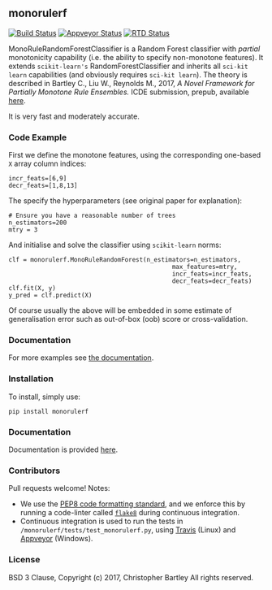 ## monorulerf
[![Build Status](https://travis-ci.org/chriswbartley/monorulerf.svg?branch=master)](https://travis-ci.org/chriswbartley/monorulerf)
[![Appveyor Status](https://ci.appveyor.com/api/projects/status/github/chriswbartley/monorulerf)](https://ci.appveyor.com/project/chriswbartley/monorulerf)
[![RTD Status](https://readthedocs.org/projects/monorulerf/badge/?version=latest
)](https://readthedocs.org/projects/monorulerf/badge/?version=latest)



MonoRuleRandomForestClassifier is a Random Forest classifier with *partial* monotonicity capability (i.e. the ability to specify non-monotone features). It extends `scikit-learn's` RandomForestClassifier and inherits all `sci-kit learn` capabilities (and obviously requires `sci-kit learn`). The theory is described in Bartley C., Liu W., Reynolds M., 2017, *A Novel Framework for Partially Monotone Rule Ensembles.* ICDE submission, prepub, available [here](http://staffhome.ecm.uwa.edu.au/~19514733/). 

It is very fast and moderately accurate. 

### Code Example
First we define the monotone features, using the corresponding one-based `X` array column indices:
```
incr_feats=[6,9]
decr_feats=[1,8,13]
```
The specify the hyperparameters (see original paper for explanation):
```
# Ensure you have a reasonable number of trees
n_estimators=200
mtry = 3
```
And initialise and solve the classifier using `scikit-learn` norms:
```
clf = monorulerf.MonoRuleRandomForest(n_estimators=n_estimators,
                                             max_features=mtry,
                                             incr_feats=incr_feats,
                                             decr_feats=decr_feats)
clf.fit(X, y)
y_pred = clf.predict(X)
```	
Of course usually the above will be embedded in some estimate of generalisation error such as out-of-box (oob) score or cross-validation.

### Documentation

For more examples see [the documentation](http://monorulerf.readthedocs.io/en/latest/index.html).

### Installation

To install, simply use:
```
pip install monorulerf
```

### Documentation

Documentation is provided [here](http://monorulerf.readthedocs.io/en/latest/index.html).

### Contributors

Pull requests welcome! Notes:
 - We use the
[PEP8 code formatting standard](https://www.python.org/dev/peps/pep-0008/), and
we enforce this by running a code-linter called
[`flake8`](http://flake8.pycqa.org/en/latest/) during continuous integration.
 - Continuous integration is used to run the tests in `/monorulerf/tests/test_monorulerf.py`, using [Travis](https://travis-ci.org/chriswbartley/monorulerf.svg?branch=master) (Linux) and [Appveyor](https://ci.appveyor.com/api/projects/status/github/chriswbartley/monorulerf) (Windows).
 
### License
BSD 3 Clause, Copyright (c) 2017, Christopher Bartley
All rights reserved.
